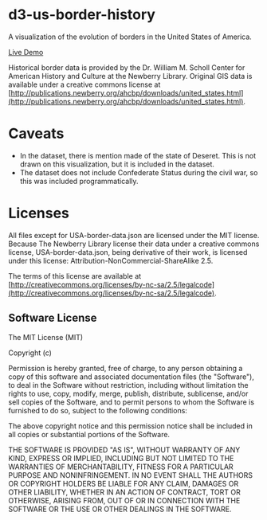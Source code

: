 # d3-us-border-history
A visualization of the evolution of borders in the United States of America.

[Live Demo](http://tmroyal.github.io/d3-us-border-history/)

Historical border data is provided by the Dr. William M. Scholl Center for American History and Culture
at the Newberry Library. Original GIS data is available under a creative commons license 
at [http://publications.newberry.org/ahcbp/downloads/united_states.html](http://publications.newberry.org/ahcbp/downloads/united_states.html).

# Caveats

- In the dataset, there is mention made of the state of Deseret. This is not drawn on this visualization, but it is included in
  the dataset.
- The dataset does not include Confederate Status during the civil war, so this was included programmatically.

# Licenses

All files except for USA-border-data.json are licensed under the MIT license.  Because The Newberry Library license
their data under a creative commons license, USA-border-data.json, being derivative of their work, is
licensed under this license: Attribution-NonCommercial-ShareAlike 2.5.

The terms of this license are available at [http://creativecommons.org/licenses/by-nc-sa/2.5/legalcode](http://creativecommons.org/licenses/by-nc-sa/2.5/legalcode).

## Software License

The MIT License (MIT)

Copyright (c) <year> <copyright holders>

Permission is hereby granted, free of charge, to any person obtaining a copy
of this software and associated documentation files (the "Software"), to deal
in the Software without restriction, including without limitation the rights
to use, copy, modify, merge, publish, distribute, sublicense, and/or sell
copies of the Software, and to permit persons to whom the Software is
furnished to do so, subject to the following conditions:

The above copyright notice and this permission notice shall be included in
all copies or substantial portions of the Software.

THE SOFTWARE IS PROVIDED "AS IS", WITHOUT WARRANTY OF ANY KIND, EXPRESS OR
IMPLIED, INCLUDING BUT NOT LIMITED TO THE WARRANTIES OF MERCHANTABILITY,
FITNESS FOR A PARTICULAR PURPOSE AND NONINFRINGEMENT. IN NO EVENT SHALL THE
AUTHORS OR COPYRIGHT HOLDERS BE LIABLE FOR ANY CLAIM, DAMAGES OR OTHER
LIABILITY, WHETHER IN AN ACTION OF CONTRACT, TORT OR OTHERWISE, ARISING FROM,
OUT OF OR IN CONNECTION WITH THE SOFTWARE OR THE USE OR OTHER DEALINGS IN
THE SOFTWARE.
